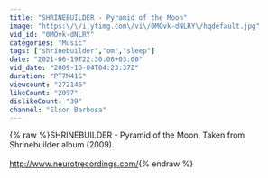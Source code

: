 ```yaml
---
title: "SHRINEBUILDER - Pyramid of the Moon"
image: "https:\/\/i.ytimg.com\/vi\/0MOvk-dNLRY\/hqdefault.jpg"
vid_id: "0MOvk-dNLRY"
categories: "Music"
tags: ["shrinebuilder","om","sleep"]
date: "2021-06-19T22:30:08+03:00"
vid_date: "2009-10-04T04:23:37Z"
duration: "PT7M41S"
viewcount: "272146"
likeCount: "2097"
dislikeCount: "39"
channel: "Elson Barbosa"
---
```

{% raw %}SHRINEBUILDER - Pyramid of the Moon. Taken from Shrinebuilder album (2009).<br /><br /><a rel="nofollow" target="blank" href="http://www.neurotrecordings.com/">http://www.neurotrecordings.com/</a>{% endraw %}
